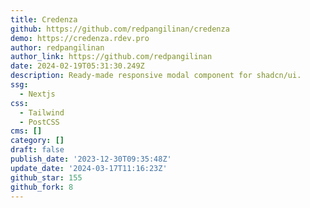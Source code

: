 ```yaml
---
title: Credenza
github: https://github.com/redpangilinan/credenza
demo: https://credenza.rdev.pro
author: redpangilinan
author_link: https://github.com/redpangilinan
date: 2024-02-19T05:31:30.249Z
description: Ready-made responsive modal component for shadcn/ui.
ssg:
  - Nextjs
css:
  - Tailwind
  - PostCSS
cms: []
category: []
draft: false
publish_date: '2023-12-30T09:35:48Z'
update_date: '2024-03-17T11:16:23Z'
github_star: 155
github_fork: 8
---
```


